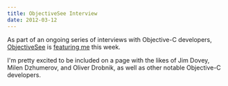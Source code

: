 ```yaml
---
title: ObjectiveSee Interview
date: 2012-03-12
---
```


As part of an ongoing series of interviews with Objective-C developers, [ObjectiveSee](http://www.objectivesee.com/) is [featuring me](http://www.objectivesee.com/ash.furrow.html) this week.

I'm pretty excited to be included on a page with the likes of Jim Dovey, Milen Dzhumerov, and Oliver Drobnik, as well as other notable Objective-C developers.
